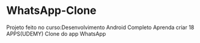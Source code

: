 # WhatsApp-Clone
Projeto feito no curso:Desenvolvimento Android Completo Aprenda criar 18 APPS(UDEMY) Clone do app WhatsApp

